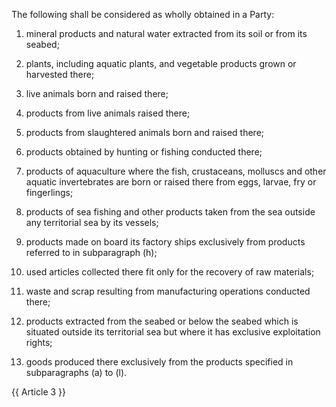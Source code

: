 The following shall be considered as wholly obtained in a Party:

1. mineral products and natural water extracted from its soil or from its seabed;

2. plants, including aquatic plants, and vegetable products grown or harvested there;

3. live animals born and raised there;

4. products from live animals raised there;

5. products from slaughtered animals born and raised there;

6. products obtained by hunting or fishing conducted there;

7. products of aquaculture where the fish, crustaceans, molluscs and other aquatic invertebrates are born or raised there from eggs, larvae, fry or fingerlings;

8. products of sea fishing and other products taken from the sea outside any territorial sea by its vessels;

9. products made on board its factory ships exclusively from products referred to in subparagraph (h);

10. used articles collected there fit only for the recovery of raw materials;

11. waste and scrap resulting from manufacturing operations conducted there;

12. products extracted from the seabed or below the seabed which is situated outside its territorial sea but where it has exclusive exploitation rights;

13. goods produced there exclusively from the products specified in subparagraphs (a) to (l).

{{ Article 3 }}
